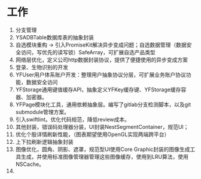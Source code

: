 # 工作
1. 分支管理
2. YSADBTable数据库表的抽象封装
3. 自选模块重构 -> 引入PromiseKit解决异步变成问题；自选数据管理（数据安全访问，写优先的读写锁）SafeArray，可扩展自选产品类型
4. 网络层优化，定义公司http数据封装协议，提供了便捷使用的异步变成方案
5. 登录、生物识别的开发
6. YFUser用户体系账户开发：整理用户抽象协议分层，可扩展业务账户协议功能，数据安全访问
7. YFStorage通用键值缓存API，抽象定义YFKey缓存键、YFStorage缓存容器、加密器。
8. YFPage模块化工具，通用依赖抽象层。编写了gitlab分支检测脚本，以及git submodule管理方案。
9. 引入swiftlint。优化代码规范，降低review成本。
10. 其他封装，错误码处理器分装，UI封装NestSegmentContainer，规范UI；
11. 优化个股详情刷新性能，（图表期望使用OpenGL实现两端跨平台）
12. 上下拉刷新逻辑抽象封装
13. 图像优化，圆角、阴影、遮罩，规范型UI使用Core Graphic封装的图像生成工具生成，并使用标准图像管理器管理这些图像缓存，使用到LRU算法，使用NSCache。
14. 